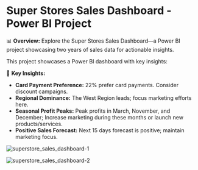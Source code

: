 # Super Stores Sales Dashboard - Power BI Project

📊 **Overview:**
Explore the Super Stores Sales Dashboard—a Power BI project showcasing two years of sales data for actionable insights.

This project showcases a Power BI dashboard with key insights:

🚀 **Key Insights:**
- **Card Payment Preference:** 22% prefer card payments. Consider discount campaigns.
- **Regional Dominance:** The West Region leads; focus marketing efforts here.
- **Seasonal Profit Peaks:** Peak profits in March, November, and December; Increase marketing during these months or launch new products/services.
- **Positive Sales Forecast:** Next 15 days forecast is positive; maintain marketing focus.

![superstore_sales_dashboard-1](https://github.com/HariniMS/super-stores-sales-data-analytics/assets/49799424/821f940c-4304-44a4-9c76-e2639d9ad4fc)

![superstore_sales_dashboard-2](https://github.com/HariniMS/super-stores-sales-data-analytics/assets/49799424/73a65b7a-5b1a-44a7-9a3f-bf0007012aa0)



